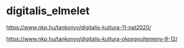 # digitalis_elmelet

https://www.nkp.hu/tankonyv/digitalis-kultura-11-nat2020/

https://www.nkp.hu/tankonyv/digitalis-kultura-okosgyujtemeny-9-12/
